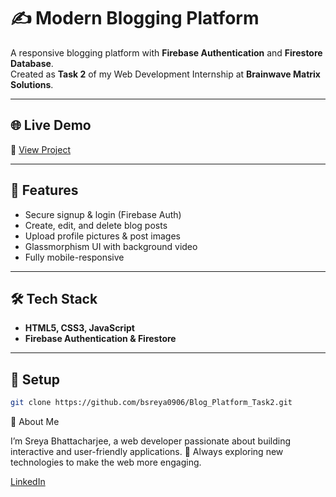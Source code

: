 # ✍️ Modern Blogging Platform

A responsive blogging platform with **Firebase Authentication** and **Firestore Database**.  
Created as **Task 2** of my Web Development Internship at **Brainwave Matrix Solutions**.

---

## 🌐 Live Demo  
🔗 [View Project](https://brainwave-matrix-intern-task2-sigma.vercel.app/)

---

## 🚀 Features
- Secure signup & login (Firebase Auth)
- Create, edit, and delete blog posts
- Upload profile pictures & post images
- Glassmorphism UI with background video
- Fully mobile-responsive

---

## 🛠️ Tech Stack
- **HTML5, CSS3, JavaScript**
- **Firebase Authentication & Firestore**

---

## 📂 Setup
```bash
git clone https://github.com/bsreya0906/Blog_Platform_Task2.git
```

💜 About Me

I’m Sreya Bhattacharjee, a web developer passionate about building interactive and user-friendly applications.
🌟 Always exploring new technologies to make the web more engaging.

 [LinkedIn](www.linkedin.com/in/sreya-bhattacharjee-b6232b194)

